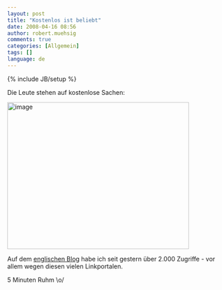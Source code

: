 ```yaml
---
layout: post
title: "Kostenlos ist beliebt"
date: 2008-04-16 08:56
author: robert.muehsig
comments: true
categories: [Allgemein]
tags: []
language: de
---
```

{% include JB/setup %}
<p> Die Leute stehen auf kostenlose Sachen:</p> <p><a href="{{BASE_PATH}}/assets/wp-images-de/image387.png"><img style="border-right: 0px; border-top: 0px; border-left: 0px; border-bottom: 0px" height="337" alt="image" src="{{BASE_PATH}}/assets/wp-images-de/image-thumb366.png" width="416" border="0"></a></p> <p>Auf dem <a href="{{BASE_PATH}}-in/">englischen Blog</a> habe ich seit gestern über 2.000 Zugriffe - vor allem wegen diesen vielen Linkportalen.</p> <p>5 Minuten Ruhm \o/</p>
